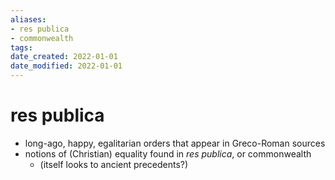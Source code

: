 ```yaml
---
aliases: 
- res publica
- commonwealth
tags: 
date_created: 2022-01-01
date_modified: 2022-01-01
---
```


# res publica
- long-ago, happy, egalitarian orders that appear in Greco-Roman sources
- notions of (Christian) equality found in *res publica*, or commonwealth
	- (itself looks to ancient precedents?)